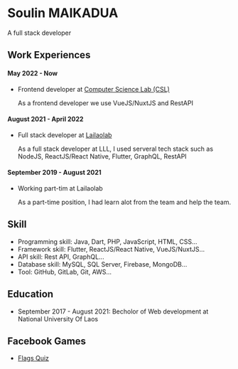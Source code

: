 # Soulin MAIKADUA
A full stack developer


## Work Experiences

#### May 2022 - Now
- Frontend developer at [Computer Science Lab (CSL)](https://techcsl.com)

  As a frontend developer we use VueJS/NuxtJS and RestAPI
#### August 2021 - April 2022
- Full stack developer at [Lailaolab](https://lailaolab.com)

  As a full stack developer at LLL, I used serveral tech stack such as NodeJS, ReactJS/React Native, Flutter, GraphQL, RestAPI
  
#### September 2019 - August 2021
- Working part-tim at Lailaolab

  As a part-time position, I had learn alot from the team and help the team.

## Skill
- Programming skill: Java, Dart, PHP, JavaScript, HTML, CSS...
- Framework skill: Flutter, ReactJS/React Native, VueJS/NuxtJS...
- API skill: Rest API, GraphQL...
- Database skill: MySQL, SQL Server, Firebase, MongoDB...
- Tool: GitHub, GitLab, Git, AWS...

## Education
- September 2017 - August 2021: Becholor of Web development at National University Of Laos

## Facebook Games
- [Flags Quiz](https://fb.gg/play/flags_quiz)
